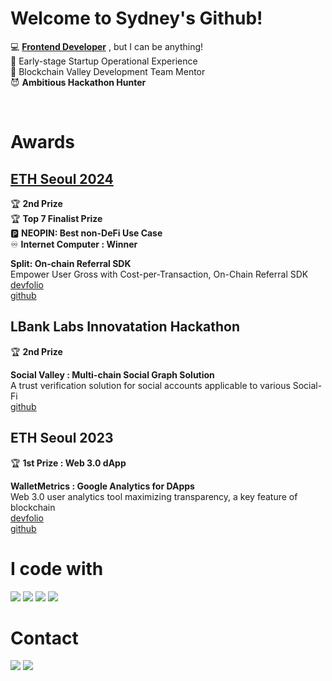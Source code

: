 # Welcome to Sydney's Github!

💻 **<u>Frontend Developer</u>** , but I can be anything! <br />
🚀 Early-stage Startup Operational Experience<br />
🔗 Blockchain Valley Development Team Mentor<br />
😈 **Ambitious Hackathon Hunter**<br />


<br />

# Awards
## [ETH Seoul 2024](https://www.ethseoul.org/)   
🏆 **2nd Prize** <br />
🏆 **Top 7 Finalist Prize** <br />
🅿️ **NEOPIN: Best non-DeFi Use Case** <br />
♾️ **Internet Computer : Winner** <br />

**Split: On-chain Referral SDK** <br />
Empower User Gross with Cost-per-Transaction, On-Chain Referral SDK <br />
[devfolio](https://devfolio.co/projects/split-onchain-referral-sdk-0c4c)   
[github](https://github.com/mijungee/split-monorepo)   


## LBank Labs Innovatation Hackathon
🏆 **2nd Prize** <br />

**Social Valley : Multi-chain Social Graph Solution** <br />
A trust verification solution for social accounts applicable to various Social-Fi  <br />
[github](https://github.com/djm07073/social-valley)   



## ETH Seoul 2023
🏆 **1st Prize : Web 3.0 dApp**<br />

**WalletMetrics : Google Analytics for DApps**<br />
Web 3.0 user analytics tool maximizing transparency, a key feature of blockchain<br />
[devfolio](https://devfolio.co/projects/walletmetrics-google-analytics-for-dapps-7987)   <br />
[github](https://github.com/DoYam/walletmetrics-client) 


# I code with
<div>
<img src="https://img.shields.io/badge/React-61DAFB?style=for-the-badge&logo=React&logoColor=black">
<img src="https://img.shields.io/badge/Javascript-3178C6?style=for-the-badge&logo=Javascript&logoColor=white">
<img src="https://img.shields.io/badge/Next.js-000000?style=for-the-badge&logo=Next.js&logoColor=white">
<img src="https://img.shields.io/badge/Typescript-3178C6?style=for-the-badge&logo=Typescript&logoColor=white">
</div>


# Contact
<div>
<img src="https://img.shields.io/badge/-000000?style=for-the-badge&logo=X&logoColor=white">
<img src="https://img.shields.io/badge/LinkedIn-0A66C2?style=for-the-badge&logo=LinkedIn&logoColor=white">
</div>

